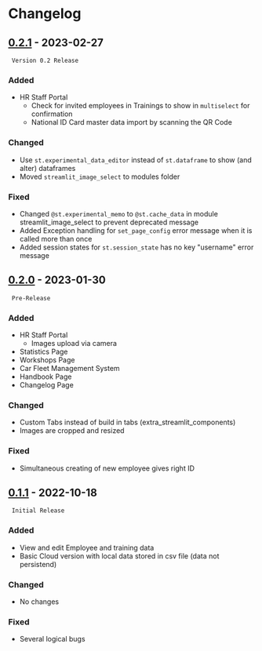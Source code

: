 # Changelog

## [0.2.1](https://github.com/DrBenjamin/HRStaffPortal) - 2023-02-27

``` Version 0.2 Release```

### Added

* HR Staff Portal
    * Check for invited employees in Trainings to show in `multiselect` for confirmation
    * National ID Card master data import by scanning the QR Code

### Changed

* Use `st.experimental_data_editor` instead of `st.dataframe` to show (and alter) dataframes
* Moved `streamlit_image_select` to modules folder

### Fixed

* Changed `@st.experimental_memo` to `@st.cache_data` in module streamlit_image_select to prevent deprecated message
* Added Exception handling for `set_page_config`  error message when it is called more than once
* Added session states for  `st.session_state` has no key "username" error message

## [0.2.0](https://github.com/DrBenjamin/HRStaffPortal/compare/v0.1.1...v0.2.0) - 2023-01-30

``` Pre-Release```

### Added

* HR Staff Portal
    * Images upload via camera
* Statistics Page
* Workshops Page
* Car Fleet Management System
* Handbook Page
* Changelog Page

### Changed

* Custom Tabs instead of build in tabs (extra_streamlit_components)
* Images are cropped and resized

### Fixed

* Simultaneous creating of new employee gives right ID

## [0.1.1](https://github.com/DrBenjamin/HRStaffPortal/compare/v0.1.1...v0.1.1) - 2022-10-18

``` Initial Release```

### Added

* View and edit Employee and training data
* Basic Cloud version with local data stored in csv file (data not persistend)

### Changed

* No changes

### Fixed

* Several logical bugs